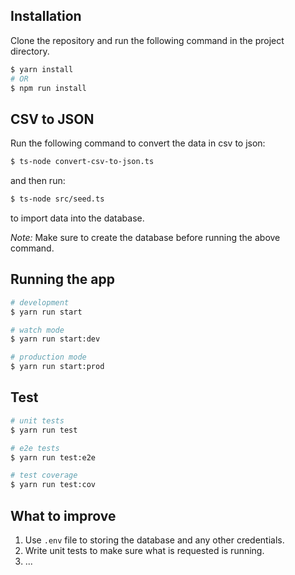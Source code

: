 ## Installation

Clone the repository and run the following command in the project directory.
```bash
$ yarn install
# OR
$ npm run install
```

## CSV to JSON

Run the following command to convert the data in csv to json:
```bash
$ ts-node convert-csv-to-json.ts
```
and then run:
```bash
$ ts-node src/seed.ts
```
to import data into the database.

*Note:* Make sure to create the database before running the above command.

## Running the app

```bash
# development
$ yarn run start

# watch mode
$ yarn run start:dev

# production mode
$ yarn run start:prod
```

## Test

```bash
# unit tests
$ yarn run test

# e2e tests
$ yarn run test:e2e

# test coverage
$ yarn run test:cov
```

## What to improve

1. Use `.env` file to storing the database and any other credentials.
2. Write unit tests to make sure what is requested is running.
3. ...
